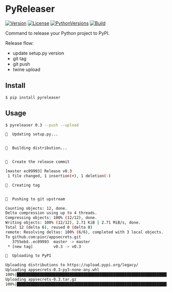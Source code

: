 # PyReleaser

[![Version](https://img.shields.io/pypi/v/pyreleaser.svg)](https://pypi.python.org/pypi/pyreleaser)
[![License](https://img.shields.io/pypi/l/pyreleaser.svg)](https://pypi.python.org/pypi/pyreleaser)
[![PythonVersions](https://img.shields.io/pypi/pyversions/pyreleaser.svg)](https://pypi.python.org/pypi/pyreleaser)
[![Build](https://travis-ci.org/pior/pyreleaser.svg?branch=master)](https://travis-ci.org/pior/pyreleaser)

Command to release your Python project to PyPI.

Release flow:
- update setup.py version
- git tag
- git push
- twine upload


## Install

```shell
$ pip install pyreleaser
```


## Usage

```bash
$ pyreleaser 0.3 --push --upload

🍄  Updating setup.py...


🍄  Building distribution...


🍄  Create the release commit

[master ec09993] Release v0.3
 1 file changed, 1 insertion(+), 1 deletion(-)

🍄  Creating tag


🍄  Pushing to git upstream

Counting objects: 12, done.
Delta compression using up to 4 threads.
Compressing objects: 100% (12/12), done.
Writing objects: 100% (12/12), 2.71 KiB | 2.71 MiB/s, done.
Total 12 (delta 6), reused 0 (delta 0)
remote: Resolving deltas: 100% (6/6), completed with 3 local objects.
To github.com:pior/appsecrets.git
   3755ebd..ec09993  master -> master
 * [new tag]         v0.3 -> v0.3

🍄  Uploading to PyPI

Uploading distributions to https://upload.pypi.org/legacy/
Uploading appsecrets-0.3-py3-none-any.whl
100%|████████████████████████████████████████████████████████████████████████████████████████████████████████████████████████████████████████| 13.8k/13.8k [00:01<00:00, 12.6kB/s]
Uploading appsecrets-0.3.tar.gz
100%|████████████████████████████████████████████████████████████████████████████████████████████████████████████████████████████████████████| 9.95k/9.95k [00:00<00:00, 11.1kB/s]
```
